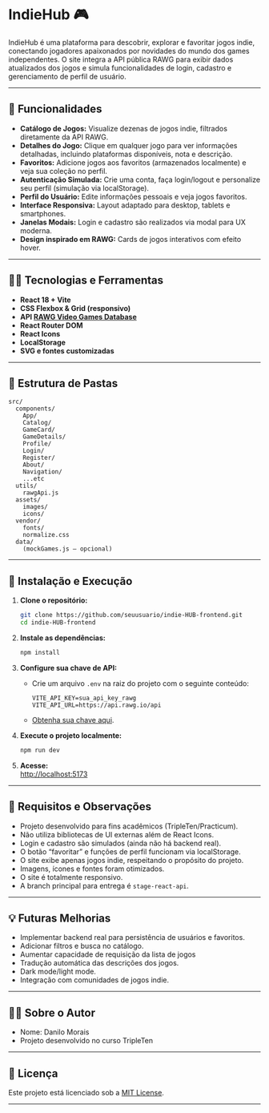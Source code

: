 # IndieHub 🎮

IndieHub é uma plataforma para descobrir, explorar e favoritar jogos indie, conectando jogadores apaixonados por novidades do mundo dos games independentes. O site integra a API pública RAWG para exibir dados atualizados dos jogos e simula funcionalidades de login, cadastro e gerenciamento de perfil de usuário.

---

## 🚀 Funcionalidades

- **Catálogo de Jogos:** Visualize dezenas de jogos indie, filtrados diretamente da API RAWG.
- **Detalhes do Jogo:** Clique em qualquer jogo para ver informações detalhadas, incluindo plataformas disponíveis, nota e descrição.
- **Favoritos:** Adicione jogos aos favoritos (armazenados localmente) e veja sua coleção no perfil.
- **Autenticação Simulada:** Crie uma conta, faça login/logout e personalize seu perfil (simulação via localStorage).
- **Perfil do Usuário:** Edite informações pessoais e veja jogos favoritos.
- **Interface Responsiva:** Layout adaptado para desktop, tablets e smartphones.
- **Janelas Modais:** Login e cadastro são realizados via modal para UX moderna.
- **Design inspirado em RAWG:** Cards de jogos interativos com efeito hover.

---

## 🧑‍💻 Tecnologias e Ferramentas

- **React 18 + Vite**
- **CSS Flexbox & Grid (responsivo)**
- **API [RAWG Video Games Database](https://rawg.io/apidocs)**
- **React Router DOM**
- **React Icons**
- **LocalStorage**
- **SVG e fontes customizadas**

---

## 📂 Estrutura de Pastas

```
src/
  components/
    App/
    Catalog/
    GameCard/
    GameDetails/
    Profile/
    Login/
    Register/
    About/
    Navigation/
    ...etc
  utils/
    rawgApi.js
  assets/
    images/
    icons/
  vendor/
    fonts/
    normalize.css
  data/
    (mockGames.js — opcional)
```

---

## 🔧 Instalação e Execução

1. **Clone o repositório:**
   ```bash
   git clone https://github.com/seuusuario/indie-HUB-frontend.git
   cd indie-HUB-frontend
   ```

2. **Instale as dependências:**
   ```bash
   npm install
   ```

3. **Configure sua chave de API:**
   - Crie um arquivo `.env` na raiz do projeto com o seguinte conteúdo:
     ```
     VITE_API_KEY=sua_api_key_rawg
     VITE_API_URL=https://api.rawg.io/api
     ```
   - [Obtenha sua chave aqui](https://rawg.io/apidocs).

4. **Execute o projeto localmente:**
   ```bash
   npm run dev
   ```

5. **Acesse:**  
   [http://localhost:5173](http://localhost:5173)

---

## 📝 Requisitos e Observações

- Projeto desenvolvido para fins acadêmicos (TripleTen/Practicum).
- Não utiliza bibliotecas de UI externas além de React Icons.
- Login e cadastro são simulados (ainda não há backend real).
- O botão “favoritar” e funções de perfil funcionam via localStorage.
- O site exibe apenas jogos indie, respeitando o propósito do projeto.
- Imagens, ícones e fontes foram otimizados.
- O site é totalmente responsivo.
- A branch principal para entrega é `stage-react-api`.

---

## 💡 Futuras Melhorias

- Implementar backend real para persistência de usuários e favoritos.
- Adicionar filtros e busca no catálogo.
- Aumentar capacidade de requisição da lista de jogos
- Tradução automática das descrições dos jogos.
- Dark mode/light mode.
- Integração com comunidades de jogos indie.

---

## 🙋‍♂️ Sobre o Autor

- Nome: Danilo Morais
- Projeto desenvolvido no curso TripleTen

---

## 📄 Licença

Este projeto está licenciado sob a [MIT License](LICENSE).

---